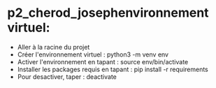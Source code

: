 # p2_cherod_josephenvironnement virtuel:
- Aller à la racine du projet
- Créer l'environnement virtuel : python3 -m venv env
- Activer l'environnement en tapant : source env/bin/activate
- Installer les packages requis en tapant : pip install -r requirements
- Pour desactiver, taper : deactivate